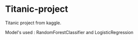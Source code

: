 # Titanic-project
Titanic project from kaggle.


Model's used : RandomForestClassifier and LogisticRegression

